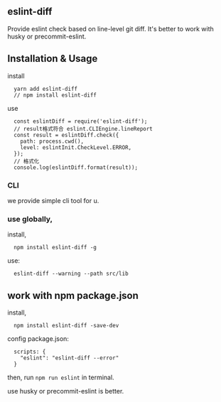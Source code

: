 ## eslint-diff

Provide eslint check based on line-level git diff. It's better to work with husky or precommit-eslint.

## Installation & Usage

install
``` 
  yarn add eslint-diff
  // npm install eslint-diff
```

use
```
  const eslintDiff = require('eslint-diff');
  // result格式符合 eslint.CLIEngine.lineReport
  const result = eslintDiff.check({
    path: process.cwd(),
    level: eslintInit.CheckLevel.ERROR,
  });
  // 格式化
  console.log(eslintDiff.format(result));
```

### CLI

we provide simple cli tool for u. 

### use globally,

install,
```
  npm install eslint-diff -g
```

use:
```
  eslint-diff --warning --path src/lib
```

## work with npm package.json

install,
```
  npm install eslint-diff -save-dev
```

config package.json:
```
  scripts: {
    "eslint": "eslint-diff --error"
  }
```

then, run `npm run eslint` in terminal.

use husky or precommit-eslint is better.